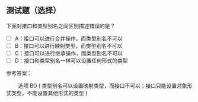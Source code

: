## 测试题（选择）

下面对接口和类型别名之间区别描述错误的是？

- [ ] A：接口可以进行合并操作，而类型别名不可以
- [ ] B：接口可以进行映射类型，而类型别名不可以 
- [ ] C：接口可以进行继承操作，而类型别名不可以 
- [ ] D：接口和类型别名一样可以设置任何形式的类型

参考答案：

&emsp;&emsp; 选项 BD  ( 类型别名可以设置映射类型，而接口不可以；接口只能设置对象形式类型，不能设置其他形式的类型 )
